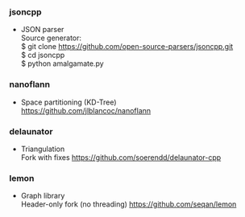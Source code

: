 ### jsoncpp
* JSON parser <br />
Source generator: <br />
$ git clone https://github.com/open-source-parsers/jsoncpp.git <br />
$ cd jsoncpp <br />
$ python amalgamate.py

### nanoflann
* Space partitioning (KD-Tree) <br />
https://github.com/jlblancoc/nanoflann

### delaunator
* Triangulation <br />
Fork with fixes https://github.com/soerendd/delaunator-cpp

### lemon
* Graph library <br />
Header-only fork (no threading) https://github.com/seqan/lemon
